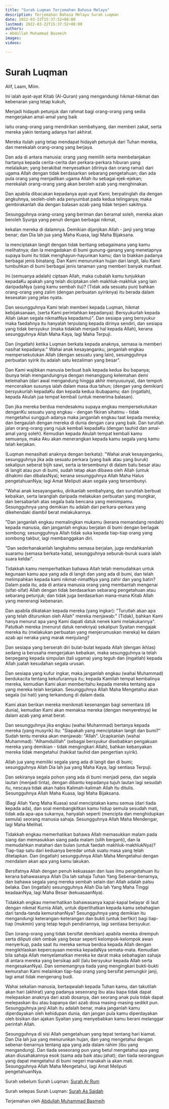 ```yaml
---
title: "Surah Luqman Terjemahan Bahasa Melayu"
description: Terjemahan Bahasa Melayu Surah Luqman
date: 2022-03-22T15:37:52+08:00
lastmod: 2022-03-22T15:37:52+08:00
authors:
- Abdullah Muhammad Basmeih
images:
videos:

---
```


# Surah Luqman

<p class='atq' id="1">Alif, Laam, Miim.</p>
<p class='atq' id="2">Ini ialah ayat-ayat Kitab (Al-Quran) yang mengandungi hikmat-hikmat dan kebenaran yang tetap kukuh,</p>
<p class='atq' id="3">Menjadi hidayah petunjuk dan rahmat bagi orang-orang yang sedia mengerjakan amal-amal yang baik</p>
<p class='atq' id="4">Iaitu orang-orang yang mendirikan sembahyang, dan memberi zakat, serta mereka yakin tentang adanya hari akhirat.</p>
<p class='atq' id="5">Mereka itulah yang tetap mendapat hidayah petunjuk dari Tuhan mereka, dan merekalah orang-orang yang berjaya.</p>
<p class='atq' id="6">Dan ada di antara manusia: orang yang memilih serta membelanjakan hartanya kepada cerita-cerita dan perkara-perkara hiburan yang melalaikan; yang berakibat menyesatkan (dirinya dan orang ramai) dari ugama Allah dengan tidak berdasarkan sebarang pengetahuan; dan ada pula orang yang menjadikan ugama Allah itu sebagai ejek-ejekan; merekalah orang-orang yang akan beroleh azab yang menghinakan.</p>
<p class='atq' id="7">Dan apabila dibacakan kepadanya ayat-ayat Kami, berpalinglah dia dengan angkuhnya, seoleh-oleh ada penyumbat pada kedua telinganya; maka gembirakanlah dia dengan balasan azab yang tidak terperi sakitnya.</p>
<p class='atq' id="8">Sesungguhnya orang-orang yang beriman dan beramal soleh, mereka akan beroleh Syurga yang penuh dengan berbagai nikmat,</p>
<p class='atq' id="9">kekalan mereka di dalamnya. Demikian dijanjikan Allah - janji yang tetap benar; dan Dia lah jua yang Maha Kuasa, lagi Maha Bijaksana.</p>
<p class='atq' id="10">Ia menciptakan langit dengan tidak bertiang sebagaimana yang kamu melihatnya; dan Ia mengadakan di bumi gunung-ganang yang menetapnya supaya bumi itu tidak menghayun-hayunkan kamu; dan Ia biakkan padanya berbagai jenis binatang. Dan Kami menurunkan hujan dari langit, lalu Kami tumbuhkan di bumi berbagai jenis tanaman yang memberi banyak manfaat.</p>
<p class='atq' id="11">Ini (semuanya adalah) ciptaan Allah, maka cubalah kamu tunjukkan kepadaKu apakah yang telah diciptakan oleh makhluk-makhluk yang lain daripadaNya (yang kamu sembah itu)? (Tidak ada sesuatu pun) bahkan orang-orang yang zalim (dengan perbuatan syiriknya) itu berada dalam kesesatan yang jelas nyata.</p>
<p class='atq' id="12">Dan sesungguhnya Kami telah memberi kepada Luqman, hikmat kebijaksanaan, (serta Kami perintahkan kepadanya): Bersyukurlah kepada Allah (akan segala nikmatNya kepadamu)". Dan sesiapa yang bersyukur maka faedahnya itu hanyalah terpulang kepada dirinya sendiri, dan sesiapa yang tidak bersyukur (maka tidaklah menjadi hal kepada Allah), kerana sesungguhnya Allah Maha Kaya, lagi Maha Terpuji.</p>
<p class='atq' id="13">Dan (ingatlah) ketika Luqman berkata kepada anaknya, semasa ia memberi nasihat kepadanya:" Wahai anak kesayanganku, janganlah engkau mempersekutukan Allah (dengan sesuatu yang lain), sesungguhnya perbuatan syirik itu adalah satu kezaliman yang besar".</p>
<p class='atq' id="14">Dan Kami wajibkan manusia berbuat baik kepada kedua ibu bapanya; ibunya telah mengandungnya dengan menanggung kelemahan demi kelemahan (dari awal mengandung hingga akhir menyusunya), dan tempoh menceraikan susunya ialah dalam masa dua tahun; (dengan yang demikian) bersyukurlah kepadaKu dan kepada kedua ibubapamu; dan (ingatlah), kepada Akulah jua tempat kembali (untuk menerima balasan).</p>
<p class='atq' id="15">Dan jika mereka berdua mendesakmu supaya engkau mempersekutukan denganKu sesuatu yang engkau - dengan fikiran sihatmu - tidak mengetahui sungguh adanya maka janganlah engkau taat kepada mereka; dan bergaulah dengan mereka di dunia dengan cara yang baik. Dan turutlah jalan orang-orang yang rujuk kembali kepadaKu (dengan tauhid dan amal-amal yang soleh). Kemudian kepada Akulah tempat kembali kamu semuanya, maka Aku akan menerangkan kepada kamu segala yang kamu telah kerjakan.</p>
<p class='atq' id="16">(Luqman menasihati anaknya dengan berkata): "Wahai anak kesayanganku, sesungguhnya jika ada sesuatu perkara (yang baik atau yang buruk) sekalipun seberat bijih sawi, serta ia tersembunyi di dalam batu besar atau di langit atau pun di bumi, sudah tetap akan dibawa oleh Allah (untuk dihakimi dan dibalasNya); kerana sesungguhnya Allah Maha Halus pengetahuanNya; lagi Amat Meliputi akan segala yang tersembunyi.</p>
<p class='atq' id="17">"Wahai anak kesayanganku, dirikanlah sembahyang, dan suruhlah berbuat kebaikan, serta laranglah daripada melakukan perbuatan yang mungkar, dan bersabarlah atas segala bala bencana yang menimpamu. Sesungguhnya yang demikian itu adalah dari perkara-perkara yang dikehendaki diambil berat melakukannya.</p>
<p class='atq' id="18">"Dan janganlah engkau memalingkan mukamu (kerana memandang rendah) kepada manusia, dan janganlah engkau berjalan di bumi dengan berlagak sombong; sesungguhnya Allah tidak suka kepada tiap-tiap orang yang sombong takbur, lagi membanggakan diri.</p>
<p class='atq' id="19">"Dan sederhanakanlah langkahmu semasa berjalan, juga rendahkanlah suaramu (semasa berkata-kata), sesungguhnya seburuk-buruk suara ialah suara keldai".</p>
<p class='atq' id="20">Tidakkah kamu memperhatikan bahawa Allah telah memudahkan untuk kegunaan kamu apa yang ada di langit dan yang ada di bumi, dan telah melimpahkan kepada kami nikmat-nimatNya yang zahir dan yang batin? Dalam pada itu, ada di antara manusia orang yang membantah mengenai (sifat-sifat) Allah dengan tidak berdasarkan sebarang pengetahuan atau sebarang petunjuk; dan tidak juga berdasarkan mana-mana Kitab Allah yang menerangi kebenaran.</p>
<p class='atq' id="21">Dan apabila dikatakan kepada mereka (yang ingkar): "Turutlah akan apa yang telah diturunkan oleh Allah" mereka menjawab:" (Tidak), bahkan Kami hanya menurut apa yang Kami dapati datuk nenek kami melakukannya". Patutkah mereka (menurut datuk neneknya) sekalipun Syaitan mengajak mereka itu (melakukan perbuatan yang menjerumuskan mereka) ke dalam azab api neraka yang marak menjulang?</p>
<p class='atq' id="22">Dan sesiapa yang berserah diri bulat-bulat kepada Allah (dengan ikhlas) sedang ia berusaha mengerjakan kebaikan, maka sesungguhnya ia telah berpegang kepada simpulan (tali ugama) yang teguh dan (ingatlah) kepada Allah jualah kesudahan segala urusan.</p>
<p class='atq' id="23">Dan sesiapa yang kufur ingkar, maka janganlah engkau (wahai Muhammad) berdukacita tentang kekufurannya itu; kepada Kamilah tempat kembalinya mereka, kemudian Kami akan memberitahu kepada mereka tentang apa yang mereka telah kerjakan. Sesungguhnya Allah Maha Mengetahui akan segala (isi hati) yang terkandung di dalam dada.</p>
<p class='atq' id="24">Kami akan berikan mereka menikmati kesenangan bagi sementara (di dunia), kemudian Kami akan memaksa mereka (dengan menyeretnya) ke dalam azab yang amat berat.</p>
<p class='atq' id="25">Dan sesungguhnya jika engkau (wahai Muhammad) bertanya kepada mereka (yang musyrik) itu: "Siapakah yang menciptakan langit dan bumi?" Sudah tentu mereka akan menjawab: "Allah". Ucapkanlah (wahai Muhammad): "Alhamdulillah" (sebagai bersyukur disebabkan pengakuan mereka yang demikian - tidak mengingkari Allah), bahkan kebanyakan mereka tidak mengetahui (hakikat tauhid dan pengertian syirik).</p>
<p class='atq' id="26">Allah jua yang memiliki segala yang ada di langit dan di bumi; sesungguhnya Allah Dia lah jua yang Maha Kaya, lagi sentiasa Terpuji.</p>
<p class='atq' id="27">Dan sekiranya segala pohon yang ada di bumi menjadi pena, dan segala lautan (menjadi tinta), dengan dibantu kepadanya tujuh lautan lagi sesudah itu, nescaya tidak akan habis Kalimah-kalimah Allah itu ditulis. Sesungguhnya Allah Maha Kuasa, lagi Maha Bijaksana.</p>
<p class='atq' id="28">(Bagi Allah Yang Maha Kuasa) soal menciptakan kamu semua (dari tiada kepada ada), dan soal membangkitkan kamu hidup semula sesudah mati, tidak ada apa-apa sukarnya, hanyalah seperti (mencipta dan menghidupkan semula) seorang manusia sahaja. Sesungguhnya Allah Maha Mendengar, lagi Maha Melihat.</p>
<p class='atq' id="29">Tidakkah engkau memerhatikan bahawa Allah memasukkan malam pada siang dan memasukkan siang pada malam (silih berganti), dan Ia memudahkan matahari dan bulan (untuk faedah makhluk-makhlukNya)? Tiap-tiap satu dari keduanya beredar untuk suatu masa yang telah ditetapkan. Dan (ingatlah) sesungguhnya Allah Maha Mengetahui dengan mendalam akan apa yang kamu lakukan.</p>
<p class='atq' id="30">Bersifatnya Allah dengan penuh kekuasaan dan luas ilmu pengetahuan itu kerana bahawasanya Allah Dia lah sahaja Tuhan Yang Sebenar-benarnya, dan bahawa segala yang mereka sembah selain dari Allah adalah palsu belaka. Dan (ingatlah) sesungguhnya Allah Dia lah Yang Maha Tinggi keadaanNya, lagi Maha Besar (kekuasaanNya).</p>
<p class='atq' id="31">Tidakkah engkau memerhatikan bahawasanya kapal-kapal belayar di laut dengan nikmat Kurnia Allah, untuk diperlihatkan kepada kamu sebahagian dari tanda-tanda kemurahanNya? Sesungguhnya yang demikian itu mengandungi keterangan-keterangan dan bukti (untuk berfikir) bagi tiap-tiap (mukmin) yang tetap teguh pendiriannya, lagi sentiasa bersyukur.</p>
<p class='atq' id="32">Dan (orang-orang yang tidak bersifat demikian) apabila mereka dirempuh serta diliputi oleh ombak yang besar seperti kelompok-kelompok awan menyerkup, pada saat itu mereka semua berdoa kepada Allah dengan mengikhlaskan kepercayaan mereka kepadaNya semata-mata. Kemudian bila sahaja Allah menyelamatkan mereka ke darat maka sebahagian sahaja di antara mereka yang bersikap adil (lalu bersyukur kepada Allah serta mengesakanNya). Dan sememangnya tiada yang mengingkari bukti-bukti kemurahan Kami melainkan tiap-tiap orang yang bersifat pemungkir janji, lagi amat tidak mengenang budi.</p>
<p class='atq' id="33">Wahai sekalian manusia, bertaqwalah kepada Tuhan kamu, dan takutilah akan hari (akhirat) yang padanya seseorang ibu atau bapa tidak dapat melepaskan anaknya dari azab dosanya, dan seorang anak pula tidak dapat melepaskan ibu atau bapanya dari azab dosa masing-masing sedikit pun. Sesungguhnya janji Allah itu adalah benar, maka janganlah kamu diperdayakan oleh kehidupan dunia, dan jangan pula kamu diperdayakan oleh bisikan dan ajakan Syaitan yang menyebabkan kamu berani melanggar perintah Allah.</p>
<p class='atq' id="34">Sesungguhnya di sisi Allah pengetahuan yang tepat tentang hari kiamat. Dan Dia lah jua yang menurunkan hujan, dan yang mengetahui dengan sebenar-benarnya tentang apa yang ada dalam rahim (ibu yang mengandung). Dan tiada seseorang pun yang betul mengetahui apa yang akan diusahakannya esok (sama ada baik atau jahat); dan tiada seorangpun yang dapat mengetahui di bumi negeri manakah ia akan mati. Sesungguhnya Allah Maha Mengetahui, lagi Amat Meliputi pengetahuanNya.</p>

Surah sebelum Surah Luqman: [Surah Ar Rum](/al-quran/surah-ar-rum-terjemahan-bahasa-melayu/)

Surah selepas Surah Luqman: [Surah As Sajdah](/al-quran/surah-as-sajdah-terjemahan-bahasa-melayu/)

Terjemahan oleh [Abdullah Muhammad Basmeih](/authors/abdullah-muhammad-basmeih/)